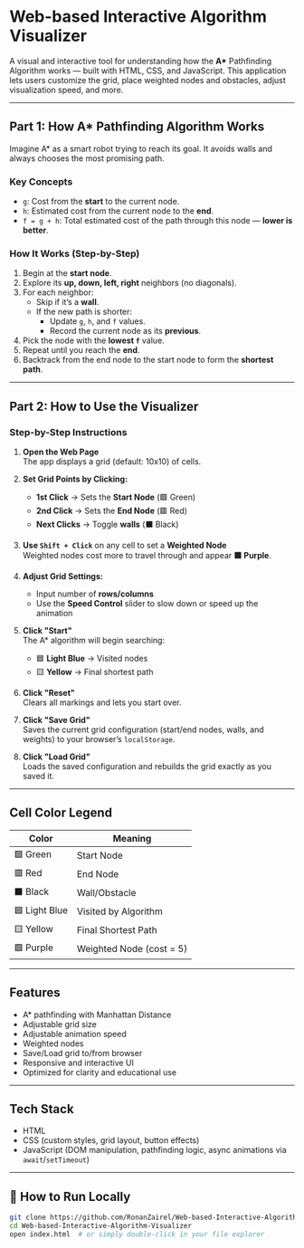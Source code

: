 # Web-based Interactive Algorithm Visualizer

A visual and interactive tool for understanding how the **A\*** Pathfinding Algorithm works — built with HTML, CSS, and JavaScript. This application lets users customize the grid, place weighted nodes and obstacles, adjust visualization speed, and more.

---

## Part 1: How A\* Pathfinding Algorithm Works

Imagine A\* as a smart robot trying to reach its goal. It avoids walls and always chooses the most promising path.

### Key Concepts

- `g`: Cost from the **start** to the current node.
- `h`: Estimated cost from the current node to the **end**.
- `f = g + h`: Total estimated cost of the path through this node — **lower is better**.

### How It Works (Step-by-Step)

1. Begin at the **start node**.
2. Explore its **up, down, left, right** neighbors (no diagonals).
3. For each neighbor:
   - Skip if it’s a **wall**.
   - If the new path is shorter:
     - Update `g`, `h`, and `f` values.
     - Record the current node as its **previous**.
4. Pick the node with the **lowest `f`** value.
5. Repeat until you reach the **end**.
6. Backtrack from the end node to the start node to form the **shortest path**.

---

## Part 2: How to Use the Visualizer

### Step-by-Step Instructions

1. **Open the Web Page**  
   The app displays a grid (default: 10x10) of cells.

2. **Set Grid Points by Clicking:**
   - **1st Click** → Sets the **Start Node** (🟩 Green)
   - **2nd Click** → Sets the **End Node** (🟥 Red)
   - **Next Clicks** → Toggle **walls** (⬛ Black)

3. **Use `Shift + Click`** on any cell to set a **Weighted Node**  
   Weighted nodes cost more to travel through and appear **🟪 Purple**.

4. **Adjust Grid Settings:**
   - Input number of **rows/columns**
   - Use the **Speed Control** slider to slow down or speed up the animation

5. **Click "Start"**  
   The A\* algorithm will begin searching:
   - 🟦 **Light Blue** → Visited nodes
   - 🟨 **Yellow** → Final shortest path

6. **Click "Reset"**  
   Clears all markings and lets you start over.

7. **Click "Save Grid"**  
   Saves the current grid configuration (start/end nodes, walls, and weights) to your browser’s `localStorage`.

8. **Click "Load Grid"**  
   Loads the saved configuration and rebuilds the grid exactly as you saved it.

---

## Cell Color Legend

| Color        | Meaning                 |
|--------------|--------------------------|
| 🟩 Green      | Start Node               |
| 🟥 Red        | End Node                 |
| ⬛ Black      | Wall/Obstacle            |
| 🟦 Light Blue | Visited by Algorithm     |
| 🟨 Yellow     | Final Shortest Path      |
| 🟪 Purple     | Weighted Node (cost = 5) |

---

## Features

- A\* pathfinding with Manhattan Distance
- Adjustable grid size
- Adjustable animation speed
- Weighted nodes
- Save/Load grid to/from browser
- Responsive and interactive UI
- Optimized for clarity and educational use

---

## Tech Stack

- HTML
- CSS (custom styles, grid layout, button effects)
- JavaScript (DOM manipulation, pathfinding logic, async animations via `await`/`setTimeout`)

---

## 📂 How to Run Locally

```bash
git clone https://github.com/RonanZairel/Web-based-Interactive-Algorithm-Visualizer.git
cd Web-based-Interactive-Algorithm-Visualizer
open index.html  # or simply double-click in your file explorer
